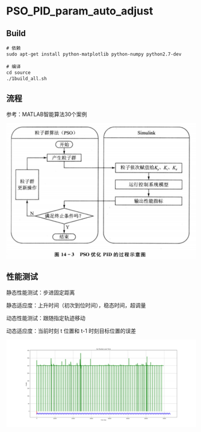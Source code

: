 # PSO_PID_param_auto_adjust

## Build
```shell
# 依赖
sudo apt-get install python-matplotlib python-numpy python2.7-dev

# 编译
cd source
./1build_all.sh
```


## 流程
参考：MATLAB智能算法30个案例 

![](./picture/22.png)




## 性能测试
静态性能测试：步进固定距离 

静态适应度：上升时间（初次到位时间），稳态时间，超调量

 
动态性能测试：跟随指定轨迹移动 

动态适应度：当前时刻 t 位置和 t-1 时刻目标位置的误差 

![](./picture/33.png)

